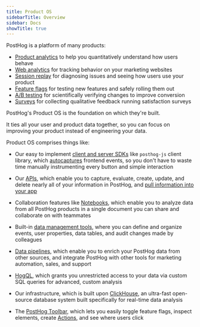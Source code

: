 ```yaml
---
title: Product OS
sidebarTitle: Overview
sidebar: Docs
showTitle: true
---
```


PostHog is a platform of many products:

- [Product analytics](/docs/product-analytics) to help you quantitatively understand how users behave
- [Web analytics](/docs/web-analytics) for tracking behavior on your marketing websites
- [Session replay](/docs/session-replay) for diagnosing issues and seeing how users use your product
- [Feature flags](/docs/feature-flags) for testing new features and safely rolling them out
- [A/B testing](/docs/experiments) for scientifically verifying changes to improve conversion
- [Surveys](/docs/surveys) for collecting qualitative feedback running satisfaction surveys

PostHog's Product OS is the foundation on which they're built. 

It ties all your user and product data together, so you can focus on improving your product instead of engineering your data.

Product OS comprises things like:

- Our easy to implement [client and server SDKs](/docs/getting-started/install?tab=sdks) like `posthog-js` client library, which [autocaptures](/docs/product-analytics/autocapture) frontend events, so you don't have to waste time manually instrumenting every button and simple interaction

- Our [APIs](/docs/api), which enable you to capture, evaluate, create, update, and delete nearly all of your information in PostHog, and [pull information into your app](/tutorials/customer-facing-analytics)

- Collaboration features like [Notebooks](/docs/notebooks), which enable you to analyze data from all PostHog products in a single document you can share and collaborate on with teammates

- Built-in [data management tools](/docs/data), where you can define and organize events, user properties, data tables, and audit changes made by colleagues

- [Data pipelines](/docs/cdp), which enable you to enrich your PostHog data from other sources, and integrate PostHog with other tools for marketing automation, sales, and support

- [HogQL](/docs/hogql), which grants you unrestricted access to your data via custom SQL queries for advanced, custom analysis

- Our infrastructure, which is built upon [ClickHouse](/handbook/engineering/clickhouse), an ultra-fast open-source database system built specifically for real-time data analysis

- The [PostHog Toolbar](/docs/toolbar), which lets you easily toggle feature flags, inspect elements, create [Actions](/docs/data/actions), and see where users click